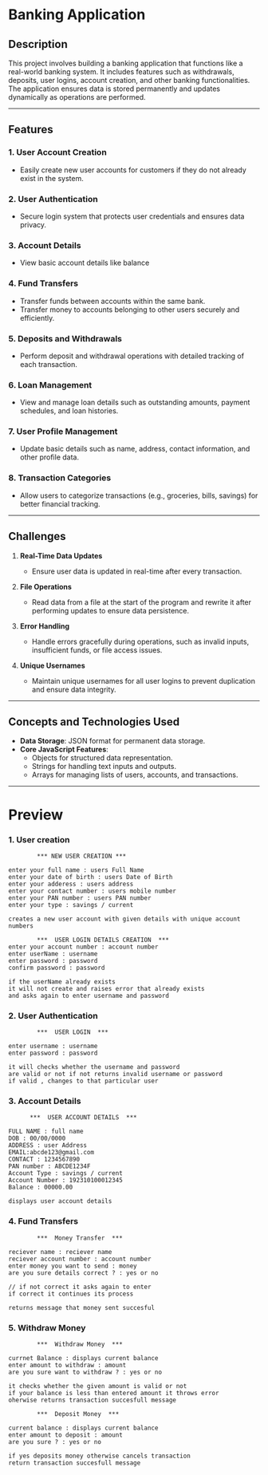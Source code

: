 # Banking Application

## Description

This project involves building a banking application that functions like a real-world banking system. It includes features such as withdrawals, deposits, user logins, account creation, and other banking functionalities. The application ensures data is stored permanently and updates dynamically as operations are performed.

---

## Features

### 1. **User Account Creation**

- Easily create new user accounts for customers if they do not already exist in the system.

### 2. **User Authentication**

- Secure login system that protects user credentials and ensures data privacy.

### 3. **Account Details**

- View basic account details like balance

### 4. **Fund Transfers**

- Transfer funds between accounts within the same bank.
- Transfer money to accounts belonging to other users securely and efficiently.

### 5. **Deposits and Withdrawals**

- Perform deposit and withdrawal operations with detailed tracking of each transaction.

### 6. **Loan Management**

- View and manage loan details such as outstanding amounts, payment schedules, and loan histories.

### 7. **User Profile Management**

- Update basic details such as name, address, contact information, and other profile data.

### 8. **Transaction Categories**

- Allow users to categorize transactions (e.g., groceries, bills, savings) for better financial tracking.

---

## Challenges

1. **Real-Time Data Updates**

   - Ensure user data is updated in real-time after every transaction.

2. **File Operations**

   - Read data from a file at the start of the program and rewrite it after performing updates to ensure data persistence.

3. **Error Handling**

   - Handle errors gracefully during operations, such as invalid inputs, insufficient funds, or file access issues.

4. **Unique Usernames**
   - Maintain unique usernames for all user logins to prevent duplication and ensure data integrity.

---

## Concepts and Technologies Used

- **Data Storage**: JSON format for permanent data storage.
- **Core JavaScript Features**:
  - Objects for structured data representation.
  - Strings for handling text inputs and outputs.
  - Arrays for managing lists of users, accounts, and transactions.

---

# Preview

### 1. User creation

```
        *** NEW USER CREATION ***

enter your full name : users Full Name
enter your date of birth : users Date of Birth
enter your adderess : users address
enter your contact number : users mobile number
enter your PAN number : users PAN number
enter your type : savings / current

creates a new user account with given details with unique account numbers
```

```
        ***  USER LOGIN DETAILS CREATION  ***
enter your account number : account number
enter userName : username
enter password : password
confirm password : password

if the userName already exists
it will not create and raises error that already exists
and asks again to enter username and password
```

### 2. User Authentication

```
        ***  USER LOGIN  ***

enter username : username
enter password : password

it will checks whether the username and password
are valid or not if not returns invalid username or password
if valid , changes to that particular user
```

### 3. Account Details

```
      ***  USER ACCOUNT DETAILS  ***

FULL NAME : full name
DOB : 00/00/0000
ADDRESS : user Address
EMAIL:abcde123@gmail.com
CONTACT : 1234567890
PAN number : ABCDE1234F
Account Type : savings / current
Account Number : 192310100012345
Balance : 00000.00

displays user account details
```

### 4. Fund Transfers

```
        ***  Money Transfer  ***

reciever name : reciever name
reciever account number : account number
enter money you want to send : money
are you sure details correct ? : yes or no

// if not correct it asks again to enter
if correct it continues its process

returns message that money sent succesful
```

### 5. Withdraw Money

```
        ***  Withdraw Money  ***

currnet Balance : displays current balance
enter amount to withdraw : amount
are you sure want to withdraw ? : yes or no

it checks whether the given amount is valid or not
if your balance is less than entered amount it throws error
oherwise returns transaction succesfull message
```

```
        ***  Deposit Money  ***

current balance : displays current balance
enter amount to deposit : amount
are you sure ? : yes or no

if yes deposits money otherwise cancels transaction
return transaction succesfull message
```
